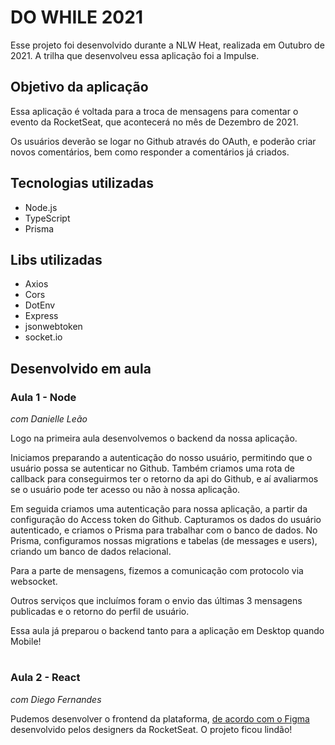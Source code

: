 # DO WHILE 2021

Esse projeto foi desenvolvido durante a NLW Heat, realizada em Outubro de 2021. A trilha que desenvolveu essa aplicação foi a Impulse.

## **Objetivo da aplicação**

Essa aplicação é voltada para a troca de mensagens para comentar o evento da RocketSeat, que acontecerá no mês de Dezembro de 2021.

Os usuários deverão se logar no Github através do OAuth, e poderão criar novos comentários, bem como responder a comentários já criados.

## **Tecnologias utilizadas**

- Node.js
- TypeScript
- Prisma

## **Libs utilizadas**

- Axios
- Cors
- DotEnv
- Express
- jsonwebtoken
- socket.io

## **Desenvolvido em aula**


### **Aula 1 - Node**
*com Danielle Leão*

Logo na primeira aula desenvolvemos o backend da nossa aplicação.

Iniciamos preparando a autenticação do nosso usuário, permitindo que o usuário possa se autenticar no Github. Também criamos uma rota de callback para conseguirmos ter o retorno da api do Github, e aí avaliarmos se o usuário pode ter acesso ou não à nossa aplicação.

Em seguida criamos uma autenticação para nossa aplicação, a partir da configuração do Access token do Github. Capturamos os dados do usuário autenticado, e criamos o Prisma para trabalhar com o banco de dados. No Prisma, configuramos nossas migrations e tabelas (de messages e users), criando um banco de dados relacional.

Para a parte de mensagens, fizemos a comunicação com protocolo via websocket.

Outros serviços que incluímos foram o envio das últimas 3 mensagens publicadas e o retorno do perfil de usuário.

Essa aula já preparou o backend tanto para a aplicação em Desktop quando Mobile!

#

### **Aula 2 - React**
*com Diego Fernandes*

Pudemos desenvolver o frontend da plataforma, [de acordo com o Figma](https://www.figma.com/community/file/1031699316177416916) desenvolvido pelos designers da RocketSeat. O projeto ficou lindão!
